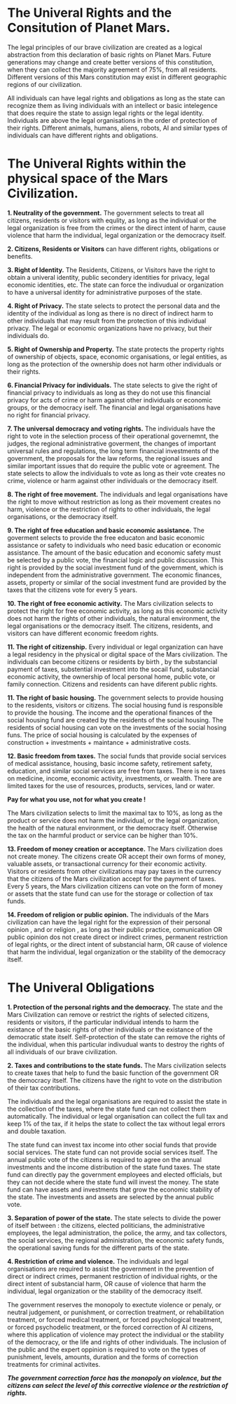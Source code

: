 # The Univeral Rights and the Consitution of Planet Mars.

The legal principles of our brave civilization are created as a
logical abstraction from this declaration of basic rights on Planet Mars.
Future generations may change and create better versions of this constitution,
when they can collect the majority agreement of 75%, from all residents. Different versions
of this Mars constitution may exist in different geographic regions of our civilization.

All individuals can have legal rights and obligations as long as the state can recognize them
as living individuals with an intellect or basic intelegence that does require the state to
assign legal rights or the legal identity. Individuals are above the legal organisations in
the order of protection of their rights. Different animals, humans, aliens, robots, AI
and similar types of individuals can have different rights and obligations.


# The Univeral Rights within the physical space of the Mars Civilization.


**1. Neutrality of the government.**
 The government selects to treat all citizens, residents or visitors with equlity, as
 long as the individual or the legal organization is free from the crimes or the direct intent
 of harm, cause violence that harm the individual, legal organization or the democracy itself.
 
**2. Citizens, Residents or Visitors** can have different rights, obligations or benefits.


**3. Right of Identity.** The Residents, Citizens, or Visitors have the right to
obtain a univeral identity, public secondery identities for privacy, legal economic identities, etc.
The state can force the indivudual or organization to have a universal identity for
administrative purposes of the state.


**4. Right of Privacy.**
The state selects to protect the personal data and the identity of the individual as long as
there is no direct of indirect harm to other individuals that may result from the protection of this
individual privacy. The legal or economic organizations have no privacy, but their individuals do.


**5. Right of Ownership and Property.**
The state protects the property rights of ownership of objects, space, economic organisations,
or legal entities, as long as the protection of the ownership does not harm other individuals
or their rights.


**6. Financial Privacy for individuals.**
The state selects to give the right of financial privacy to individuals as long as they do not
use this financial privacy for acts of crime or harm against other individuals or economic groups,
or the democracy iself. The financial and legal organisations have no right for financial privacy.


**7. The universal democracy and voting rights.**
The individuals have the right to vote in the selection process of their operational governemnt, the
judges, the regional administrative goverment, the changes of important universal rules and regulations,
the long term financial investments of the government, the proposals for the law reforms,
the regional issues and similar important issues that do require the public vote or agreement.
The state selects to allow the individuals to vote as long as their vote creates
no crime, violence or harm against other individuals or the democracy itself.


**8. The right of free movement.**
The individuals and legal organisations have the right to move without restriction as long as their movement
creates no harm, violence or the restriction of rights to other individuals, the legal organisations, or the democracy itself.


**9. The right of free education and basic economic assistance.**
The goverment selects to provide the free educaton and basic economic assistance or safety to individuals who need basic education or economic assistance. The amount of the basic education and economic safety must be selected by a public vote, the financial logic and public discussion. This right is provided by the social investment fund of the government, which is independent from the administrative government. The economic finances, assets, property or similar of the social investment fund are provided by the taxes that the citizens vote for every 5 years.


**10. The right of free economic activity.**
The Mars civilization selects to protect the right for free economic activity, as long as this economic activity does not harm the rights of other individuals, the natural environment, the legal organisations or the democracy itself. The citizens, residents, and visitors can have different economic freedom rights.


**11. The right of citizenship.**
Every individual or legal organization can have a legal residency in the physical or digital space of the Mars civilization. The individuals can become citizens or residents by birth ,
by the substancial payment of taxes, substential investment into the socail fund,
substancial economic activity, the ownership of local personal home, public vote, or family connection. Citizens and residents can have diferent public rights.


**11. The right of basic housing.**
The government selects to provide housing to the residents, visitors or citizens.
The social housing fund is responsible to provide the housing. The income and the operational finances
of the social housing fund are created by the residents of the social housing. The residents of social housing can vote on the investments of the social hosing funs. The price of social housing is calculated
by the expenses of construction + investments + maintance + administrative costs.


**12. Basic freedom from taxes.**
The social funds that provide social services of medical assistance, housing, basic income safety, retirement safety, education, and similar social services are free from taxes. There is no taxes on medicine, income, economic activity, investments, or wealth. There are limited taxes for the use of resources, products, services, land or water.

**Pay for what you use, not for what you create !**

The Mars civilization selects to limit the maximal tax to 10%, as long as the product or service
does not harm the individual, or the legal organization, the health of the natural environment,
or the democracy itself. Otherwise the tax on the harmful product or service can be higher than 10%.


**13. Freedom of money creation or acceptance.**
The Mars civilization does not create money. The citizens create OR accept their own forms of money, valuable assets, or transactional currency for their economic activity. Visitors or residents from other civilizations may pay taxes in the currency that the citizens of the Mars civilization accept for the payment of taxes. Every 5 years, the Mars civilization citizens can vote on the form of money or assets that the state fund can use for the storage or collection of tax funds.


**14. Freedom of religion or public opinion.**
The individuals of the Mars civilization can have the legal right for the expression of their personal opinion , and or religion , as long as their public practice, comunication OR public opinion dos not create direct or indirect crimes, permanent restriction of legal rights, or the direct intent of substancial harm, OR cause of violence that harm the individual, legal organization or the stability of the democracy itself.


# The Univeral Obligations

 **1. Protection of the personal rights and the democracy.** The state and the Mars Civilization
 can remove or restrict the rights of selected citizens, residents or visitors, if the
 particular individual intends to harm the existance of the basic rights of other individuals
 or the existance of the democratic state itself. Self-protection of the state can remove the
 rights of the individual, when this particular indivudual wants to destroy the rights of
 all individuals of our brave civilization.
 
 **2. Taxes and contributions to the state funds.**
The Mars civilization selects to create taxes that help to fund the basic function of
the government OR the democracy itself. The citizens have the right to vote on
the distribution of their tax contributions.

The individuals and the legal organisations are required to assist the state in the collection of the taxes, where the state fund can not collect them automatically. The individual or legal organisation can collect the full tax and keep 1% of the tax, if it helps the state to collect the tax without legal errors and double taxation.

The state fund can invest tax income into other social funds that provide social services. The state fund can not provide social services itself. The annual public vote of the citizens is required to agree on the annual investments and the income distribution of the state fund taxes. The state fund can directly pay the government employees and elected officials, but they can not decide where the state fund will invest the money. The state fund can have assets and investments that grow the economic stability of the state. The investments and assets are selected by the annual public vote.
 
 **3. Separation of power of the state.**
 The state selects to divide the power of itself between : the citizens, elected politicians,
 the administrative employees, the legal administration, the police, the army, and tax collectors,
 the social services, the regional administration, the economic safety funds, the operational saving
 funds for the different parts of the state.
 
 **4. Restriction of crime and violence.**
The individuals and legal organisations are required to assist the government in the prevention of direct or indirect crimes, permanent restriction of individual rights, or the direct intent of substancial harm, OR cause of violence that harm the individual, legal organization or the stability of the democracy itself. 

The government reserves the monopoly to exectute violence or penaly, or neutral judgement, or punishment, or correction treatment, or rehabilitation treatment, or forced medical treatment, or forced psychological treatment, or forced psychodelic treatment, or the forced correction of AI citizens, where this application of violence may protect the individual or the stability of the democracy, or the life and rights of other individuals. The inclusion of the public and the expert oppinion is required to vote on the types of punishment, levels, amounts, duration and the forms of correction treatments for criminal activites.

***The government correction force has the monopoly on violence, but the citizens can select the level of this corrective violence or the restriction of rights.***


